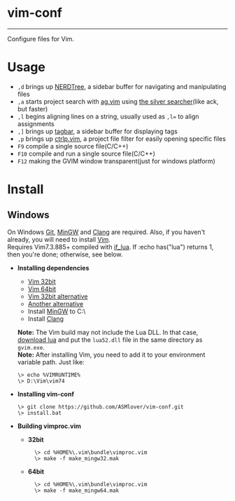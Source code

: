 # **vim-conf**
***
  
  Configure files for Vim.


# **Usage**
  * `,d` brings up [NERDTree](https://github.com/scrooloose/nerdtree), a sidebar buffer for navigating and manipulating files
  * `,a` starts project search with [ag.vim](https://github.com/rking/ag.vim) using [the silver searcher](https://github.com/ggreer/the_silver_searcher)(like ack, but faster)
  * `,l` begins aligning lines on a string, usually used as `,l=` to align assignments
  * `,]` brings up [tagbar](https://github.com/majutsushi/tagbar), a sidebar buffer for displaying tags
  * `,p` brings up [ctrlp.vim](https://github.com/kien/ctrlp.vim), a project file filter for easily opening specific files
  * `F9` compile a single source file(C/C++)
  * `F10` compile and run a single source file(C/C++)
  * `F12` making the GVIM window transparent(just for windows platform)


# **Install**
## **Windows**
  On Windows [Git](http://msysgit.github.io/), [MinGW](http://www.mingw.org/) and [Clang](http://www.llvm.org/) are required. Also, if you haven't already, you will need to install [Vim](http://www.vim.org/).  
  Requires Vim7.3.885+ compiled with [if_lua](http://vimdoc.sourceforge.net/htmldoc/if_lua.html). If :echo has("lua") returns 1, then you're done; otherwise, see below.

  * **Installing dependencies**
    - [Vim 32bit](http://files.kaoriya.net/vim/2013/vim73-kaoriya-win32-20130706.zip)
    - [Vim 64bit](http://files.kaoriya.net/vim/2013/vim73-kaoriya-win64-20130706.zip)
    - [Vim 32bit alternative](https://tuxproject.de/projects/vim/)
    - [Another alternative](http://wyw.dcweb.cn/#download)
    - Install [MinGW](http://www.mingw.org/) to C:\
    - Install [Clang](http://www.llvm.org/)

    **Note:** The Vim build may not include the Lua DLL. In that case, [download lua](http://lua-users.org/wiki/LuaBinaries) and put the `lua52.dll` file in the same directory as `gvim.exe`.  
    **Note:** After installing Vim, you need to add it to your environment variable path. Just like:  

        \> echo %VIMRUNTIME%
        \> D:\Vim\vim74

  * **Installing vim-conf**
    
        \> git clone https://github.com/ASMlover/vim-conf.git
        \> install.bat

  * **Building vimproc.vim**
    - **32bit**

            \> cd %HOME%\.vim\bundle\vimproc.vim
            \> make -f make_mingw32.mak
    - **64bit**

            \> cd %HOME%\.vim\bundle\vimproc.vim
            \> make -f make_mingw64.mak
